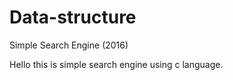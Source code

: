 # Data-structure
Simple Search Engine (2016)

Hello this is simple search engine using c language. 
